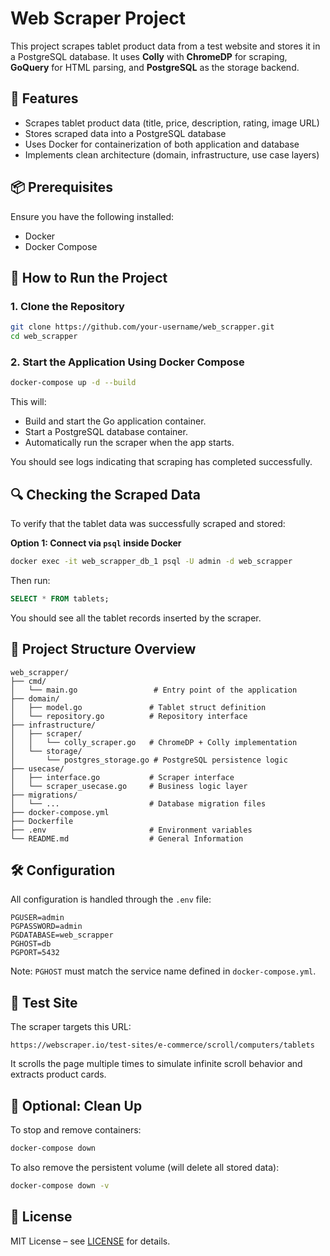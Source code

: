 # Web Scraper Project

This project scrapes tablet product data from a test website and stores it in a PostgreSQL database. It uses **Colly** with **ChromeDP** for scraping, **GoQuery** for HTML parsing, and **PostgreSQL** as the storage backend.

## 🧰 Features

* Scrapes tablet product data (title, price, description, rating, image URL)
* Stores scraped data into a PostgreSQL database
* Uses Docker for containerization of both application and database
* Implements clean architecture (domain, infrastructure, use case layers)

## 📦 Prerequisites

Ensure you have the following installed:
* Docker
* Docker Compose

## 🚀 How to Run the Project

### 1. Clone the Repository

```bash
git clone https://github.com/your-username/web_scrapper.git
cd web_scrapper
```

### 2. Start the Application Using Docker Compose

```bash
docker-compose up -d --build
```

This will:
* Build and start the Go application container.
* Start a PostgreSQL database container.
* Automatically run the scraper when the app starts.

You should see logs indicating that scraping has completed successfully.

## 🔍 Checking the Scraped Data

To verify that the tablet data was successfully scraped and stored:

**Option 1: Connect via `psql` inside Docker**

```bash
docker exec -it web_scrapper_db_1 psql -U admin -d web_scrapper
```

Then run:

```sql
SELECT * FROM tablets;
```

You should see all the tablet records inserted by the scraper.

## 📁 Project Structure Overview

```
web_scrapper/
├── cmd/
│   └── main.go                 # Entry point of the application
├── domain/
│   ├── model.go               # Tablet struct definition
│   └── repository.go          # Repository interface
├── infrastructure/
│   ├── scraper/
│   │   └── colly_scraper.go   # ChromeDP + Colly implementation
│   └── storage/
│       └── postgres_storage.go # PostgreSQL persistence logic
├── usecase/
│   ├── interface.go           # Scraper interface
│   └── scraper_usecase.go     # Business logic layer
├── migrations/
│   └── ...                    # Database migration files
├── docker-compose.yml
├── Dockerfile
├── .env                       # Environment variables
└── README.md                  # General Information
```

## 🛠️ Configuration

All configuration is handled through the `.env` file:

```env
PGUSER=admin
PGPASSWORD=admin
PGDATABASE=web_scrapper
PGHOST=db
PGPORT=5432
```

Note: `PGHOST` must match the service name defined in `docker-compose.yml`.

## 🧪 Test Site

The scraper targets this URL:
```
https://webscraper.io/test-sites/e-commerce/scroll/computers/tablets
```

It scrolls the page multiple times to simulate infinite scroll behavior and extracts product cards.

## 🧹 Optional: Clean Up

To stop and remove containers:

```bash
docker-compose down
```

To also remove the persistent volume (will delete all stored data):

```bash
docker-compose down -v
```

## 📄 License

MIT License – see [LICENSE](LICENSE) for details.